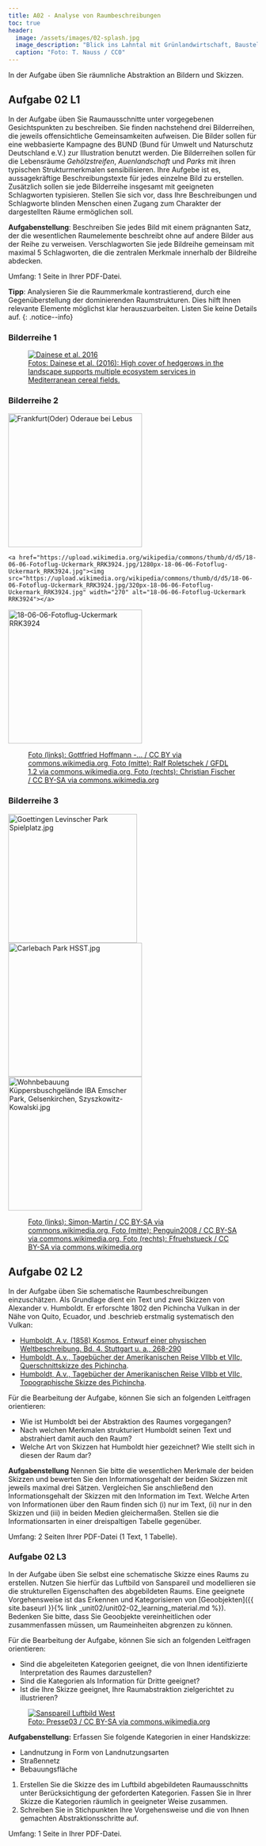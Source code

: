 ```yaml
---
title: A02 - Analyse von Raumbeschreibungen
toc: true
header:
  image: /assets/images/02-splash.jpg
  image_description: "Blick ins Lahntal mit Grünlandwirtschaft, Baustelle für Stromtrassen und Regenbogen."
  caption: "Foto: T. Nauss / CC0"
---
```


In der Aufgabe üben Sie räumnliche Abstraktion an Bildern und Skizzen.

## Aufgabe 02 L1
In der Aufgabe üben Sie Raumausschnitte unter vorgegebenen Gesichtspunkten zu beschreiben. Sie finden nachstehend drei Bilderreihen, die jeweils offensichtliche Gemeinsamkeiten aufweisen. Die Bilder sollen für eine webbasierte Kampagne des BUND (Bund für Umwelt und Naturschutz Deutschland e.V.) zur Illustration benutzt werden. Die Bilderreihen sollen für die Lebensräume *Gehölzstreifen*, *Auenlandschaft* und *Parks* mit ihren typischen Strukturmerkmalen sensibilisieren. Ihre Aufgebe ist es, aussagekräftige Beschreibungstexte für jedes einzelne Bild zu erstellen. Zusätzlich sollen sie jede Bilderreihe insgesamt mit geeigneten Schlagworten typisieren. Stellen Sie sich vor, dass Ihre Beschreibungen und Schlagworte blinden Menschen einen Zugang zum Charakter der dargestellten Räume ermöglichen soll.

**Aufgabenstellung**: Beschreiben Sie jedes Bild mit einem prägnanten Satz, der die wesentlichen Raumelemente beschreibt ohne auf andere Bilder aus der Reihe zu verweisen.
Verschlagworten Sie jede Bildreihe gemeinsam mit maximal 5 Schlagworten, die die zentralen Merkmale innerhalb der Bildreihe abdecken.

Umfang: 1 Seite in Ihrer PDF-Datei.

**Tipp**: Analysieren Sie die Raummerkmale kontrastierend, durch eine Gegenüberstellung der dominierenden Raumstrukturen. Dies hilft Ihnen relevante Elemente möglichst klar herauszuarbeiten. Listen Sie keine Details auf.
{: .notice--info}


### Bilderreihe 1
<figure>
	<a href="https://besjournals.onlinelibrary.wiley.com/cms/asset/49072000-0c42-42a2-b925-a34d2cd4f6e4/jpe12747-fig-0001-m.jpg"><img src="https://besjournals.onlinelibrary.wiley.com/cms/asset/49072000-0c42-42a2-b925-a34d2cd4f6e4/jpe12747-fig-0001-m.jpg" alt="Dainese et al. 2016"></a>
	<figcaption><a href="https://besjournals.onlinelibrary.wiley.com/doi/full/10.1111/1365-2664.12747"> Fotos: Dainese et al. (2016): High cover of hedgerows in the landscape supports multiple ecosystem services in Mediterranean cereal fields.</a></figcaption>
</figure>


### Bilderreihe 2
<html>
	<a href="https://upload.wikimedia.org/wikipedia/commons/thumb/0/0d/Frankfurt%28Oder%29_Oderaue_bei_Lebus_-_panoramio.jpg/1280px-Frankfurt%28Oder%29_Oderaue_bei_Lebus_-_panoramio.jpg"><img src="https://upload.wikimedia.org/wikipedia/commons/thumb/0/0d/Frankfurt%28Oder%29_Oderaue_bei_Lebus_-_panoramio.jpg/320px-Frankfurt%28Oder%29_Oderaue_bei_Lebus_-_panoramio.jpg" width="270" alt="Frankfurt(Oder) Oderaue bei Lebus"></a>

 	<a href="https://upload.wikimedia.org/wikipedia/commons/thumb/d/d5/18-06-06-Fotoflug-Uckermark_RRK3924.jpg/1280px-18-06-06-Fotoflug-Uckermark_RRK3924.jpg"><img src="https://upload.wikimedia.org/wikipedia/commons/thumb/d/d5/18-06-06-Fotoflug-Uckermark_RRK3924.jpg/320px-18-06-06-Fotoflug-Uckermark_RRK3924.jpg" width="270" alt="18-06-06-Fotoflug-Uckermark RRK3924"></a>

  <a href="https://upload.wikimedia.org/wikipedia/commons/thumb/c/c0/AlandFloodplain.jpg/1280px-AlandFloodplain.jpg"><img src="https://upload.wikimedia.org/wikipedia/commons/thumb/c/c0/AlandFloodplain.jpg/320px-AlandFloodplain.jpg" width="270" alt="18-06-06-Fotoflug-Uckermark RRK3924"></a>
</html>

<figure>
<figcaption><a href="https://commons.wikimedia.org/wiki/File:Frankfurt(Oder)_Oderaue_bei_Lebus_-_panoramio.jpg">Foto (links): Gottfried Hoffmann -… / CC BY via commons.wikimedia.org, </a>
<a href="https://commons.wikimedia.org/wiki/File:18-06-06-Fotoflug-Uckermark_RRK3924.jpg">Foto (mitte): Ralf Roletschek / GFDL 1.2 via commons.wikimedia.org, </a><a href="https://commons.wikimedia.org/wiki/File:AlandFloodplain.jpg">Foto (rechts): Christian Fischer / CC BY-SA via commons.wikimedia.org</a></figcaption>
</figure>

### Bilderreihe 3
<html>
<a
href="https://upload.wikimedia.org/wikipedia/commons/thumb/e/eb/Goettingen_Levinscher_Park_Spielplatz.jpg/1280px-Goettingen_Levinscher_Park_Spielplatz.jpg"><img
width="260"
src="https://upload.wikimedia.org/wikipedia/commons/thumb/e/eb/Goettingen_Levinscher_Park_Spielplatz.jpg/320px-Goettingen_Levinscher_Park_Spielplatz.jpg"
alt="Goettingen Levinscher Park Spielplatz.jpg"> </a>
</html>

<html>
<a
href="https://upload.wikimedia.org/wikipedia/commons/thumb/5/57/Carlebach_Park_HSST.jpg/320px-Carlebach_Park_HSST.jpg"><img
width="270"
src="https://upload.wikimedia.org/wikipedia/commons/thumb/5/57/Carlebach_Park_HSST.jpg/1280px-Carlebach_Park_HSST.jpg"
alt="Carlebach Park HSST.jpg"></a>
</html>

<html>
<a
href="https://upload.wikimedia.org/wikipedia/commons/9/94/Wohnbebauung_K%C3%BCppersbuschgel%C3%A4nde_IBA_Emscher_Park%2C_Gelsenkirchen%2C_Szyszkowitz-Kowalski.jpg"><img
width="270"
src="https://upload.wikimedia.org/wikipedia/commons/9/94/Wohnbebauung_K%C3%BCppersbuschgel%C3%A4nde_IBA_Emscher_Park%2C_Gelsenkirchen%2C_Szyszkowitz-Kowalski.jpg"
alt="Wohnbebauung Küppersbuschgelände IBA Emscher Park, Gelsenkirchen,
Szyszkowitz-Kowalski.jpg"></a>
</html>

<figure>
<figcaption><a href="https://commons.wikimedia.org/wiki/File:Goettingen_Levinscher_Park_Spielplatz.jpg">Foto (links): Simon-Martin / CC BY-SA via commons.wikimedia.org, </a>
<a href="https://commons.wikimedia.org/wiki/File:Carlebach_Park_HSST.jpg">Foto (mitte): Penguin2008 / CC BY-SA via commons.wikimedia.org, </a><a href="https://commons.wikimedia.org/wiki/File:Wohnbebauung_K%C3%BCppersbuschgel%C3%A4nde_IBA_Emscher_Park,_Gelsenkirchen,_Szyszkowitz-Kowalski.jpg">Foto (rechts): Ffruehstueck / CC BY-SA via commons.wikimedia.org</a></figcaption>
</figure>


## Aufgabe 02 L2
In der Aufgabe üben Sie schematische Raumbeschreibungen einzuschätzen. Als Grundlage dient ein Text und zwei Skizzen von Alexander v. Humboldt. Er erforschte 1802 den Pichincha Vulkan in der Nähe von Quito, Ecuador, und .beschrieb erstmalig systematisch den Vulkan:

* [Humboldt, A.v. (1858) Kosmos. Entwurf einer physischen Weltbeschreibung. Bd. 4. Stuttgart u. a., 268-290](http://www.deutschestextarchiv.de/book/view/humboldt_kosmos04_1858?p=273)
* [Humboldt, A.v., Tagebücher der Amerikanischen Reise VIIbb et VIIc, Querschnittskizze des Pichincha](https://digital.staatsbibliothek-berlin.de/werkansicht?PPN=PPN779884310&PHYSID=PHYS_0806&view=overview-toc&DMDID=DMDLOG_0001).
* [Humboldt, A.v., Tagebücher der Amerikanischen Reise VIIbb et VIIc, Topographische Skizze des Pichincha](https://digital.staatsbibliothek-berlin.de/werkansicht?PPN=PPN779884310&PHYSID=PHYS_0820&view=overview-toc&DMDID=DMDLOG_0001).

Für die Bearbeitung der Aufgabe, können Sie sich an folgenden Leitfragen orientieren:
* Wie ist Humboldt bei der Abstraktion des Raumes vorgegangen?
* Nach welchen Merkmalen strukturiert Humboldt seinen Text und abstrahiert damit auch den Raum?
* Welche Art von Skizzen hat Humboldt hier gezeichnet? Wie stellt sich in diesen der Raum dar?

**Aufgabenstellung** Nennen Sie bitte die wesentlichen Merkmale der beiden Skizzen und bewerten Sie den Informationsgehalt der beiden Skizzen mit jeweils maximal drei Sätzen. Vergleichen Sie anschließend den Informationsgehalt der Skizzen mit den Information im Text. Welche Arten von Informationen über den Raum finden sich (i) nur im Text, (ii) nur in den Skizzen und (iii) in beiden Medien gleichermaßen. Stellen sie die Informationsarten in einer dreispaltigen Tabelle gegenüber.

Umfang: 2 Seiten Ihrer PDF-Datei (1 Text, 1 Tabelle).


### Aufgabe 02 L3
In der Aufgabe üben Sie selbst eine schematische Skizze eines Raums zu erstellen. Nutzen Sie hierfür das Luftbild von Sanspareil und modellieren sie die strukturellen Eigenschaften des abgebildeten Raums. Eine geeignete Vorgehensweise ist das Erkennen und Kategorisieren von [Geoobjekten]({{ site.baseurl }}{% link _unit02/unit02-02_learning_material.md %}). Bedenken Sie bitte, dass Sie Geoobjekte vereinheitlichen oder zusammenfassen müssen, um Raumeinheiten abgrenzen zu können.

Für die Bearbeitung der Aufgabe, können Sie sich an folgenden Leitfragen orientieren:
 * Sind die abgeleiteten Kategorien geeignet, die von Ihnen identifizierte Interpretation des Raumes darzustellen?
* Sind die Kategorien als Information für Dritte geeignet?
* Ist die Ihre Skizze geeignet, Ihre Raumabstraktion zielgerichtet zu illustrieren?

<figure>
	<a href="https://upload.wikimedia.org/wikipedia/commons/2/2c/Sanspareil_Luftbild_West.jpg"><img src="https://upload.wikimedia.org/wikipedia/commons/2/2c/Sanspareil_Luftbild_West.jpg" alt="Sanspareil Luftbild West"></a>
	<figcaption><a href="https://commons.wikimedia.org/wiki/File:Sanspareil_Luftbild_West.jpg">Foto: Presse03 / CC BY-SA via commons.wikimedia.org</a></figcaption>
</figure>


**Aufgabenstellung:** Erfassen Sie folgende Kategorien in einer Handskizze:
* Landnutzung in Form von Landnutzungsarten
* Straßennetz
* Bebauungsfläche

 1. Erstellen Sie die Skizze des im Luftbild abgebildeten Raumausschnitts unter Berücksichtigung der geforderten Kategorien. Fassen Sie in Ihrer Skizze die Kategorien räumlich in geeigneter Weise zusammen.
 1. Schreiben Sie in Stichpunkten Ihre Vorgehensweise und die von Ihnen gemachten Abstraktionsschritte auf.

Umfang: 1 Seite in Ihrer PDF-Datei.
